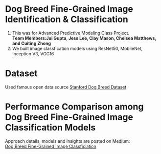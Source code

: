 # Dog Breed Fine-Grained Image Identification & Classification
1. This was for Advanced Predictive Modeling Class Project.</br>
**Team Members:Jui Gupta, Jess Lee, Clay Mason, Chelsea Matthews, and Cuiting Zhong**</br>
2. We built image classfication models using ResNet50, MobileNet, Inception V3, VGG16</br>

# Dataset
Used famous open data source [Stanford Dog Breed Dataset](http://vision.stanford.edu/aditya86/ImageNetDogs/)

# Performance Comparison among Dog Breed Fine-Grained Image Classification Models
Approach details, models and insights are posted on Medium:</br>
[Dog Breed Fine-Grained Image Classficiation](https://medium.com/@claymason313/dog-breed-image-classification-1ef7dc1b1967)
